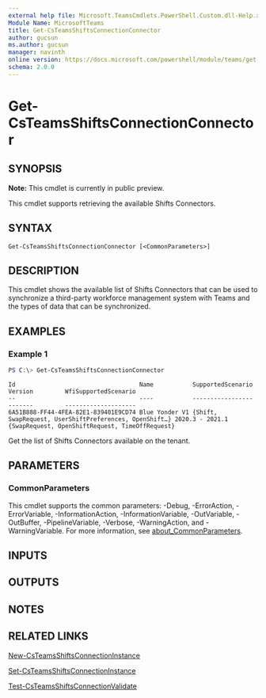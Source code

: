 ```yaml
---
external help file: Microsoft.TeamsCmdlets.PowerShell.Custom.dll-Help.xml
Module Name: MicrosoftTeams
title: Get-CsTeamsShiftsConnectionConnector
author: gucsun
ms.author: gucsun
manager: navinth
online version: https://docs.microsoft.com/powershell/module/teams/get-csteamsshiftsconnectionconnector
schema: 2.0.0
---
```


# Get-CsTeamsShiftsConnectionConnector

## SYNOPSIS

**Note:** This cmdlet is currently in public preview.

This cmdlet supports retrieving the available Shifts Connectors.

## SYNTAX

```
Get-CsTeamsShiftsConnectionConnector [<CommonParameters>]
```

## DESCRIPTION

This cmdlet shows the available list of Shifts Connectors that can be used to synchronize a third-party workforce management system with Teams and the types of data that can be synchronized.

## EXAMPLES

### Example 1
```powershell
PS C:\> Get-CsTeamsShiftsConnectionConnector
```
```
Id                                   Name           SupportedScenario                                      Version         WfiSupportedScenario
--                                   ----           -----------------                                      -------         --------------------
6A51B888-FF44-4FEA-82E1-839401E9CD74 Blue Yonder V1 {Shift, SwapRequest, UserShiftPreferences, OpenShift…} 2020.3 - 2021.1 {SwapRequest, OpenShiftRequest, TimeOffRequest}
```
Get the list of Shifts Connectors available on the tenant.

## PARAMETERS

### CommonParameters
This cmdlet supports the common parameters: -Debug, -ErrorAction, -ErrorVariable, -InformationAction, -InformationVariable, -OutVariable, -OutBuffer, -PipelineVariable, -Verbose, -WarningAction, and -WarningVariable. For more information, see [about_CommonParameters](https://go.microsoft.com/fwlink/?LinkID=113216).

## INPUTS

## OUTPUTS

## NOTES

## RELATED LINKS

[New-CsTeamsShiftsConnectionInstance](New-CsTeamsShiftsConnectionInstance.md)

[Set-CsTeamsShiftsConnectionInstance](Set-CsTeamsShiftsConnectionInstance.md)

[Test-CsTeamsShiftsConnectionValidate](Test-CsTeamsShiftsConnectionValidate.md)
